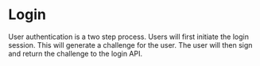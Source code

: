 # Login

User authentication is a two step process. Users will first initiate the login session. This will generate a challenge for the user. The user will then sign and return the challenge to the login API.

